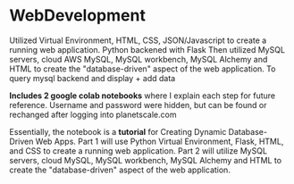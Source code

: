 # WebDevelopment
Utilized Virtual Environment, HTML, CSS, JSON/Javascript to create a running web application. Python backened with Flask 
Then utilized MySQL servers, cloud AWS MySQL, MySQL workbench, MySQL Alchemy and HTML to create the "database-driven" aspect of the web application. To query mysql backend and display + add data 

**Includes 2 google colab notebooks** where I explain each step for future reference. Username and password were hidden, but can be found or rechanged after logging into planetscale.com 

Essentially, the notebook is a **tutorial** for Creating Dynamic Database-Driven Web Apps. Part 1 will use Python Virtual Environment, Flask, HTML, and CSS to create a running web application. 
Part 2 will utilize MySQL servers, cloud MySQL, MySQL workbench, MySQL Alchemy and HTML to create the "database-driven" aspect of the web application. 

